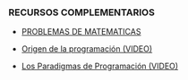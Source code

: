 ### RECURSOS COMPLEMENTARIOS


- [PROBLEMAS DE MATEMATICAS](https://www.orientacionandujar.es/wp-content/uploads/2014/06/Colecci%C3%B3n-de-problemas-5%C2%BA-primaria.pdf)

- [Origen de la programación (VIDEO)](https://www.youtube.com/watch?v=ssuVASYb5zg)

- [Los Paradigmas de Programación (VIDEO)](https://www.youtube.com/watch?v=xmhzpk4pvPE)